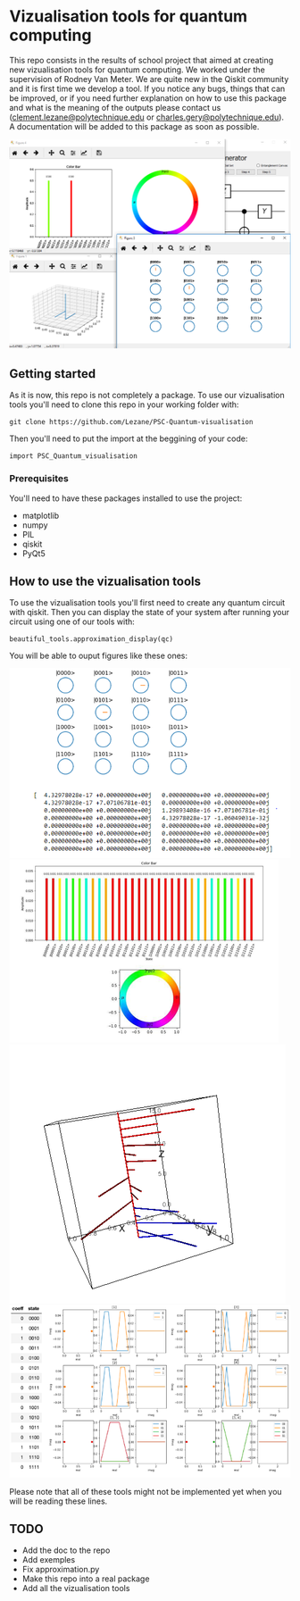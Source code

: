 # Vizualisation tools for quantum computing

This repo consists in the results of school project that aimed at creating new vizualisation tools for quantum computing. We worked under the supervision of Rodney Van Meter. We are quite new in the Qiskit community and it is first time we develop a tool. If you notice any bugs, things that can be improved, or if you need further explanation on how to use this package and what is the meaning of the outputs please contact us (clement.lezane@polytechnique.edu or charles.gery@polytechnique.edu). A documentation will be added to this package as soon as possible.

![pyqt_window_exemples](images/pyqt_window_exemples.png?raw=true "Title")

## Getting started

As it is now, this repo is not completely a package. To use our vizualisation tools you'll need to clone this repo in your working folder with:
```
git clone https://github.com/Lezane/PSC-Quantum-visualisation
```
Then you'll need to put the import at the beggining of your code:
```
import PSC_Quantum_visualisation
```
### Prerequisites

You'll need to have these packages installed to use the project:
* matplotlib
* numpy
* PIL
* qiskit
* PyQt5

## How to use the vizualisation tools

To use the vizualisation tools you'll first need to create any quantum circuit with qiskit.
Then you can display the state of your system after running your circuit using one of our tools with:
```
beautiful_tools.approximation_display(qc)
```
You will be able to ouput figures like these ones:

![2d_dialset](images/2d_dialset.png?raw=true "Title")
![color_bar](images/color_bar.png?raw=true "Title")
![3d_dialset](images/3d_dialset.png?raw=true "Title")
![entanglement](images/entanglement.png?raw=true "Title")

Please note that all of these tools might not be implemented yet when you will be reading these lines.

## TODO

* Add the doc to the repo
* Add exemples
* Fix approximation.py
* Make this repo into a real package
* Add all the vizualisation tools


